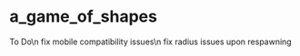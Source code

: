 a_game_of_shapes
================
To Do\n
fix mobile compatibility issues\n
fix radius issues upon respawning
